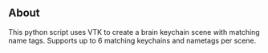 ## About
This python script uses VTK to create a brain keychain scene with matching name tags. Supports up to 6 matching keychains and nametags per scene.
